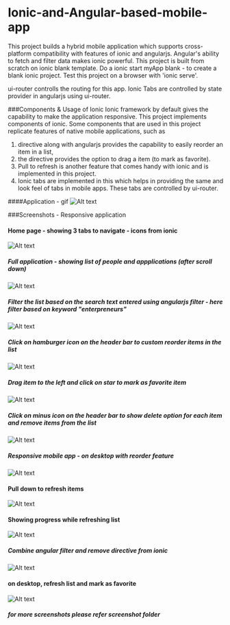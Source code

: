 # Ionic-and-Angular-based-mobile-app
This project builds a hybrid mobile application which supports cross-platform compatibility with features of ionic and angularjs. Angular's ability to fetch and filter data makes ionic powerful. This project is built from scratch on ionic blank template. Do a ionic start myApp blank - to create a blank ionic project. Test this project on a browser with 'ionic serve'. 

ui-router controlls the routing for this app. Ionic Tabs are controlled by state provider in angularjs using ui-router. 

###Components & Usage of Ionic
Ionic framework by default gives the capability to make the application responsive. This project implements components of ionic. Some components that are used in this project replicate features of native mobile applications, such as
1. <ion-reorder-button> directive along with angularjs provides the capability to easily reorder an item in a list,
2. the directive <ion-option-button> provides the option to drag a item (to mark as favorite).
3. Pull to refresh is another feature that comes handy with ionic and is implemented in this project.
4. Ionic tabs are implemented in this which helps in providing the same and look feel of tabs in mobile apps. These tabs are controlled by ui-router.

####Application - gif
![Alt text](https://github.com/nagarakesh4/Ionic-and-Angular-based-mobile-app/blob/master/screenshots/hppAPT.gif "Application gif")

###Screenshots - Responsive application

#### Home page - showing 3 tabs to navigate - icons from ionic
![Alt text](https://github.com/nagarakesh4/Ionic-and-Angular-based-mobile-app/blob/master/screenshots/home.png "Home")

##### Full application - showing list of people and appplications (after scroll down)

![Alt text](https://github.com/nagarakesh4/Ionic-and-Angular-based-mobile-app/blob/master/screenshots/full%20app%20-%20list.png "Overview")

##### Filter the list based on the search text entered using angularjs filter - here filter based on keyword "enterpreneurs"

![Alt text](https://github.com/nagarakesh4/Ionic-and-Angular-based-mobile-app/blob/master/screenshots/enterpreneurs.png "Filter by Enterpreneurs")

##### Click on hamburger icon on the header bar to custom reorder items in the list

![Alt text](https://github.com/nagarakesh4/Ionic-and-Angular-based-mobile-app/blob/master/screenshots/custom%20reorder%20item.png "Reorder items")

##### Drag item to the left and click on star to mark as favorite item 

![Alt text](https://github.com/nagarakesh4/Ionic-and-Angular-based-mobile-app/blob/master/screenshots/drag%20to%20mark%20favorite.png "drag to mark as favorite")

##### Click on minus icon on the header bar to show delete option for each item and remove items from the list

![Alt text](https://github.com/nagarakesh4/Ionic-and-Angular-based-mobile-app/blob/master/screenshots/remove%20item.png "remove item in list")

##### Responsive mobile app - on desktop with reorder feature

![Alt text](https://github.com/nagarakesh4/Ionic-and-Angular-based-mobile-app/blob/master/screenshots/responsive%20-desktop%20-%20reorder.png "on desktop")

#### Pull down to refresh items

![Alt text](https://github.com/nagarakesh4/Ionic-and-Angular-based-mobile-app/blob/master/screenshots/pull%20down%20to%20refresh%20list.png "pull down to refresh")

#### Showing progress while refreshing list

![Alt text](https://github.com/nagarakesh4/Ionic-and-Angular-based-mobile-app/blob/master/screenshots/refreshing%20list%20in%20progress.png "showing progress icon")

##### Combine angular filter and remove directive from ionic

![Alt text](https://github.com/nagarakesh4/Ionic-and-Angular-based-mobile-app/blob/master/screenshots/filter%20and%20remove%20item%20easily.png "filter and remove")

#### on desktop, refresh list and mark as favorite
![Alt text](https://github.com/nagarakesh4/Ionic-and-Angular-based-mobile-app/blob/master/screenshots/pull%20to%20refresh%20data%20-%20desktop.png "desktop - refresh list")

##### for more screenshots please refer screenshot folder
